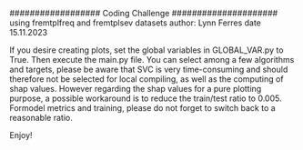 ################## Coding Challenge #####################
using fremtplfreq and fremtplsev datasets
author: Lynn Ferres
date 15.11.2023


If you desire creating plots, set the global variables in GLOBAL_VAR.py to True.
Then execute the main.py file. You can select among a few algorithms and targets, please be aware that 
SVC is very time-consuming and should therefore not be selected for local compiling, as well as the 
computing of shap values. However regarding the shap values for a pure plotting purpose, a possible 
workaround is to reduce the train/test ratio to 0.005. Formodel metrics and training, please do not 
forget to switch back to a reasonable ratio.


Enjoy!





